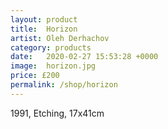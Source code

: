 ```yaml
---
layout: product
title:  Horizon
artist: Oleh Derhachov
category: products
date:   2020-02-27 15:53:28 +0000
image:  horizon.jpg
price: £200
permalink: /shop/horizon
---
```

1991, Etching, 17x41cm
